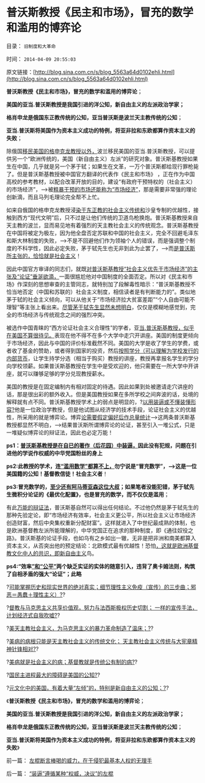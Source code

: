 # 普沃斯教授《民主和市场》，冒充的数学和滥用的博弈论

目录： `旧制度和大革命` 

时间： `2014-04-09 20:55:03` 

原文链接：[http://blog.sina.com.cn/s/blog_5563a64d0102ehli.html](http://blog.sina.com.cn/s/blog_5563a64d0102ehli.html)

**普沃斯教授《民主和市场》，冒充的数学和滥用的博弈论**；

**美国的亚当.普沃斯教授是我国引进的洋公知，新自由主义的左派政治学家；**

**格肖申龙是俄国东正教传统的公知，亚当普沃斯是波兰天主教传统的公知**；

**亚当.普沃斯将美国作为资本主义成功的特例，将亚非拉和东欧都算作资本主义的失败**；

除俄国[移民美国的格申克龙教授以外，](../../../2014/1/4/人类历史上政治最黑暗的20世纪，格申克龙“后发优势”.md)波兰移民美国的亚当.普沃斯教授，可以提供另一个“欧洲传统的，美国（新自由主义）左派”的研究对象。普沃斯基教授如果生在中国，几乎就是另一个茅于轼；如果生在文革，一万个普沃斯都给现行罪枪毙了。但是普沃斯基教授被中国官方翻译的代表作《民主和市场》
，正在作为中国高校的参考教材，以配合改革开放的目的，建设“有政府干预特权的（社会主义）的市场经济”，——>被[粗暴干预的市场还能称为“市场经济”](../../../2014/2/24/美国人投资全世界与中国的“资本项目输出”的根本不同.md)，那是需要非常强的理论创新滴，而且马列毛理论完全帮不上忙。

如来自俄国的格申克龙教授浸[染于东正教的社会主义传统和](../../../2010/2/12/个人主义对哲学的实证基础的变化.md)沙皇专制的优越性，接触到西方“现代文明”后，只不过是让他们传统的卫道鸟枪换炮。普沃斯基教授来自天主教的波兰，显而易见地有着强烈的天主教社会主义的传统观念。普沃斯基教授在中国将被定为极左，因为他全盘否定苏联和中国的社会主义，完全不回避毛泽东和斯大林制度的失败，——>不是不回避他们作为领袖个人的错误，而是强调整个制度的不科学性，因此必定失败，茅于轼先生也无非到此为止罢了，——>而[是普沃斯所主张的，恰恰就是社会主义](../../../2014/3/21/南美病就是社会主义的病；基督教就是传统公有制的病.md)！

因此中国官方审译的同志们，就既[对普沃斯基教授“社会主义优先于市场经济”的主张及“论证”垂涎欲滴，](../../../2013/10/2/苏联等从西方定制的洋教科书，洋五毛，洋权威.md)一面很尴尬他对中国制度的全面否定。所以对《民主和市场》作深刻的思想审查的主管同志，就特别加了段解毒性暗示：“普沃斯基教授不恰当地否定（中国和苏联的）社会主义制度，相信读者是有判断能力的”。类似地茅于轼的社会主义倾向，可以从他关于“市场经济拉大贫富差距”“个人自由可能不理智”等主张上看出来。[尽管茅于轼先生显然未想明白](../../../2011/10/14/基尼系数绝对化＝奴隶社会最公平.md)，仅仅是模糊地感觉到，完全的市场经济与传统观念之间的强烈冲突。

被选作中国青睐的“西方论证社会主义合理性”的学者，亚[当.普沃斯基教授，似乎在美国不算很待见。](../../../2014/3/28/中国民主进程最大的障碍是美国的公知.md)表现在他不得不在多个大学中走穴开讲座。美国的制度更倾向于市场经济，因此与中国的评价标准截然不同。美国的大学是收了学生的学费，或者收了基金的赞助，或者得到国家的投资，然后[按照学分（可以理解为学校发行的内部货币](../../../2011/8/23/司空见惯的私人发行货币.md)，让学生持学分选（相当于购买）教授的讲座，教授再拿报名学生的学分向学校领薪。如果普沃斯基教授在学生中是受欢迎的，他只需要在一所大学中开讲座，就可以赚够足够的学分兑现教授薪水。

美国的教授是在固定编制内有相对固定的待遇。因此如果到处被邀请走穴讲座的话，那是很出彩的额外收入。但是美国教授如果在多所学校之间奔波的话，处境的解释就有点不同。普沃斯基教授学术上的弱点是明显的，?[以用装逼或不懂装懂形容?](../../../2014/3/28/“装逼，断言棒喝，谩骂”统一左棍基本人格.md)他是一位政治学教授，但是他试图从经济学的技术手段，论证社会主义的优越性，所采用的就是博弈论。博弈[论需要假定偏好后作总量统计](../../../2014/3/22/博弈论的偏好法则，在股市中的运用，趋势投资，和逆向思维.md)——>这两条普沃斯基教授都显然不明白，——>结果普沃斯所谓博弈论的论证，甚至引入一堆公式，只是一堆疑似博弈论的辩证法，因此也必定万能！

**ps1：**[**普沃斯基教授是在自已的著作（后花园）中装逼，**](../../../2014/3/27/“非也非也，指鹿为马”的左棍.md)**因此没有犯规，问题在引进他的学说作权威的中华党国粉丝的身上**

**ps2:此教授的学术，连**[**“滥用数学”都算不上，**](../../../2012/10/13/数学是严密的逻辑，逻辑是广义的数学.md)**勿宁说是“冒充数学”，——>这是一位美国籍的公知！基督教信徒！社会主义者**！

**ps3:冒充数学的，[至少还有阿马蒂亚森这位大叔](../../../2011/12/31/从阿马蒂亚森看茅于轼，世界意识形态的主流.md)；如果笔者没能犯错，茅于轼先生微积分论证的《最优化配置》，也是冒充的数学，而不仅仅是滥用**；

有此[万能的辩证法](../../../2010/12/27/路德新教是与马克思主义完全相反.md)，普沃斯基自然可以得出任何结论。不过他仍然是茅于轼先生的那种先验定论，即“市场经济有效率，社会主义更公平，所以社会主义让市场经济创造财富，然后中央集权重新分配财富”。这样就进入了中世纪最成熟的体制，也是欧洲基督教左派所能理解的，中华党国正在追求的那种制度，即《通往奴役之路》。普沃斯基的论证手段，也如乌有之乡如出一辙，无非是把非洲和南美都算入资本主义，从否突出他的预定结论：北欧模式最有优越性！恐怕[，这就是欧洲基督教文化中人的共识，即新自由主义](../../../2014/4/1/国际“三角演义”中的自由联邦，民粹国，社会主义大家庭.md)鸟。

**ps4:“效率[”和“公平”](../../../2009/1/29/平均主义、社会公平和效率，及社会利益博羿.md)两个缺乏实证的实体的随意引入，违背了奥卡姆法则，构筑了自相矛盾的强大“论证”；此略**

?[可能掌握历史和现实世界的绝对真实；细节理性主义免疫（宣传）的三步曲；邪恶＝愚蠢＋理性主义）?](../../../2014/1/22/细节理性主义免疫的三步曲，公式(邪恶＝愚蠢＋理性主义).md)?

?[督教与马克思主义共享价值观，努力与法西斯极权历史切割；
一样的宣传手法，计划经济式自我吹嘘?](../../../2014/1/23/基督教的宣传手段与马克思主义一样，及一样的反效果.md)?

?[美天主教社会主义，为马克思主义的暴力革命制造了温床；?](../../../2014/1/24/天主教社会主义，南美暴力革命的温床.md)?

?[美病的病根只能是天主教社会主义的传统文化；
天主教社会主义传统与大宪章精神针锋相对?](../../../2014/1/26/天主教社会主义与大宪章针锋相对，及南美和马克思主义.md)?

?[美病就是社会主义的病；基督教就是传统公有制的病?](../../../2014/3/21/南美病就是社会主义的病；基督教就是传统公有制的病.md)?

?[国民主进程最大的障碍是美国的公知?](../../../2014/3/28/中国民主进程最大的障碍是美国的公知.md)?

?[元文化中的美国，有着大量“左倾”的，特别是新自由主义的公知；?](../../../2014/4/1/国际“三角演义”中的自由联邦，民粹国，社会主义大家庭.md)?

《**普沃斯教授《民主和市场》，冒充的数学和滥用的博弈论**；

**美国的亚当.普沃斯教授是我国引进的洋公知，新自由主义的左派政治学家；**

**格肖申龙是俄国东正教传统的公知，亚当普沃斯是波兰天主教传统的公知**；

**亚当.普沃斯将美国作为资本主义成功的特例，将亚非拉和东欧都算作资本主义的失败**》

前一篇： [左棍断言棒喝的威力，在于侵犯最基本人权的无理手](../../../2014/4/10/左棍断言棒喝的威力，在于侵犯最基本人权的无理手.md)

后一篇： [“装逼”遵循某种“权威，决议”的左棍](../../../2014/4/9/“装逼”遵循某种“权威，决议”的左棍.md)

